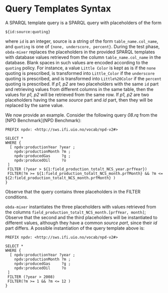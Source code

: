 # Query Templates Syntax

A SPARQL template query is a SPARQL query with placeholders of the form

~~~~~
${id:source:quoting}
~~~~~

where `id` is an integer, source is a string of the form `table_name.col_name`, and `quoting` is one of `{none, underscore, percent}`. During the test phase, `obda-mixer` replaces the placeholders in the provided SPARQL templates with database values retrieved from the column `table_name.col_name` in the database. Blank spaces in such values are encoded according to the `quoting` policy. For instance, a value `Little Color` is kept as is if the `none` quoting is prescribed, is transformed into `Little_Color` if the `underscore` quoting is prescribed, and is transformed into `Little%20Color` if the `percent` quoting is prescribed. If _p1, p2_ are two placeholders with the same `id` part and retrieving values from different columns in the same table, then the values for _p1, p2_ will be retrieved from the same row. If _p1, p2_ are two placeholders having the same _source_ part and _id_ part, then they will be replaced by the same value. 

We now provide an example. Consider the following query _08.rq_ from the [NPD Benchmark](NPD Benchmark):

~~~~~~~~
PREFIX npdv: <http://sws.ifi.uio.no/vocab/npd-v2#>

SELECT *
WHERE {
  [ npdv:productionYear ?year ;
    npdv:productionMonth ?m ;
    npdv:producedGas     ?g ;
    npdv:producedOil     ?o 
 ]
 FILTER (?year > ${1:field_production_totalt_NCS_year.prfYear}) 
 FILTER(?m >= ${1:field_production_totalt_NCS_month.prfMonth} && ?m <= ${2:field_production_totalt_NCS_month.prfMonth} )
} 
~~~~~~~~

Observe that the query contains three placeholders in the FILTER conditions. 

`obda-mixer` instantiates the three placeholders with values retrieved from the columns `field_production_totalt_NCS_month.[prfYear, month]`; Observe that the second and the third placeholders will be instantiated to different values, although they have a common _source part_, since their _id_ part differs. A possible instantiation  of the query template above is:

~~~
PREFIX npdv: <http://sws.ifi.uio.no/vocab/npd-v2#>

SELECT *
WHERE {
  [ npdv:productionYear ?year ;
    npdv:productionMonth ?m ;
    npdv:producedGas     ?g ;
    npdv:producedOil     ?o 
 ]
 FILTER (?year > 2008) 
 FILTER(?m >= 1 && ?m <= 12 )
} 
~~~
